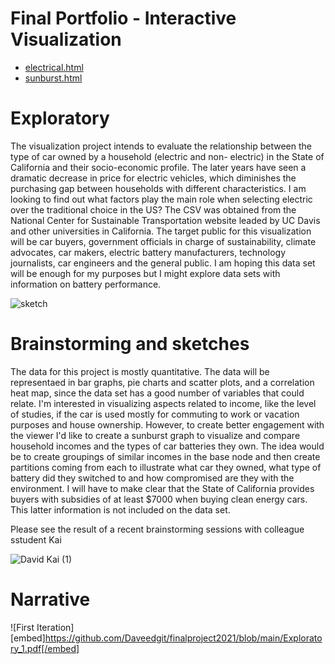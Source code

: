# Final Portfolio - Interactive Visualization

- [electrical.html](https://daveedgit.github.io/finalproject2021/electrical.html)
- [sunburst.html](https://daveedgit.github.io/finalproject2021/sunburst.html)

# Exploratory
The visualization project intends to evaluate the relationship between the type of car owned by a household (electric and non- electric) in the State of California and their socio-economic profile. The later years have seen a dramatic decrease in price for electric vehicles, which diminishes the purchasing gap between households with different characteristics. I am looking to find out what factors play the main role when selecting electric over the traditional choice in the US? The CSV was obtained from the National Center for Sustainable Transportation website leaded by UC Davis and other universities in California. The target public for this visualization will be car buyers, government officials in charge of sustainability, climate advocates, car makers, electric battery manufacturers, technology journalists, car engineers and the general public. I am hoping this data set will be enough for my purposes but I might explore data sets with information on battery performance.

![sketch](https://user-images.githubusercontent.com/60953851/112066004-000bbd00-8b3c-11eb-91cf-a5fd8ab9ea30.JPG)

# Brainstorming and sketches
The data for this project is mostly quantitative. The data will be representaed in bar graphs, pie charts and scatter plots, and a correlation heat map, since the data set has a good number of variables that could relate. I'm interested in visualizing aspects related to income, like the level of studies, if the car is used mostly for commuting to work or vacation purposes and house ownership.  However, to create better engagement with the viewer I'd like to create a sunburst graph to visualize and compare household incomes and the types of car batteries they own. The idea would be to create groupings of similar incomes in the base node and then create partitions coming from each to illustrate what car they owned, what type of battery did they switched to and how compromised are they with the environment. I will have to make clear that the State of California provides buyers with subsidies of at least $7000 when buying clean energy cars. This latter information is not included on the data set. 

Please see the result of a recent brainstorming sessions with colleague sstudent Kai 

![David   Kai (1)](https://user-images.githubusercontent.com/60953851/113631058-dc19a280-9636-11eb-9ebc-c7ed487c2aa7.jpg)

 # Narrative
 ![First Iteration] [embed]https://github.com/Daveedgit/finalproject2021/blob/main/Exploratory_1.pdf[/embed]
